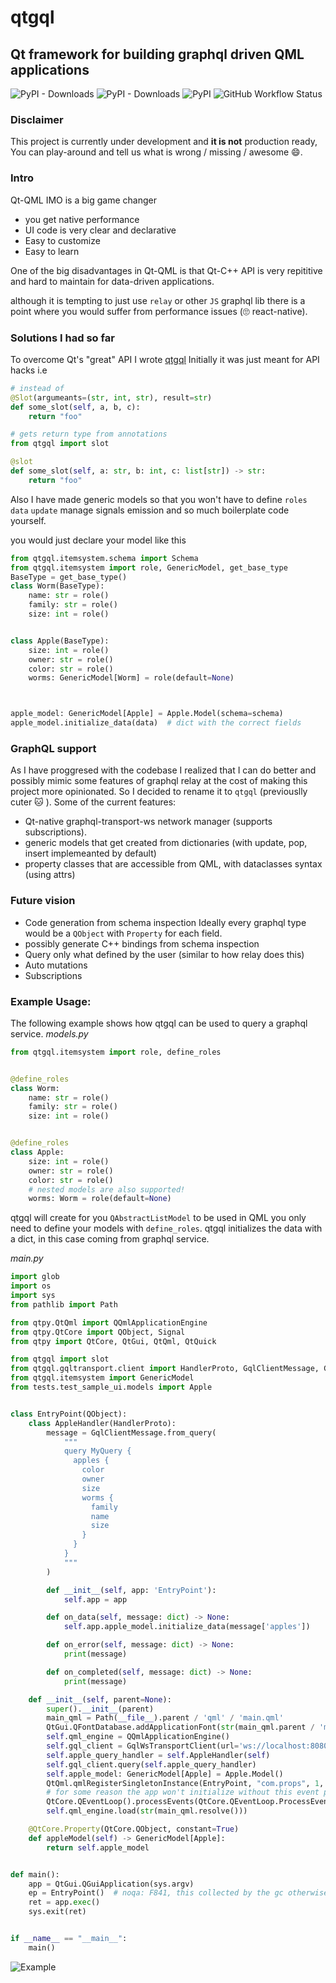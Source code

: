 # qtgql
## Qt framework for building graphql driven QML applications
![PyPI - Downloads](https://img.shields.io/pypi/dm/qtgql)
![PyPI - Downloads](https://img.shields.io/pypi/dm/qtgql?style=for-the-badge)
![PyPI](https://img.shields.io/pypi/v/qtgql?style=for-the-badge)
![GitHub Workflow Status](https://img.shields.io/github/actions/workflow/status/nrbnlulu/qtgql/tests.yml?label=tests&style=for-the-badge)

### Disclaimer
This project is currently under development and **it is not** production ready,
You can play-around and tell us what is wrong / missing / awesome :smile:.
### Intro
Qt-QML IMO is a big game changer
- you get native performance
- UI code is very clear and declarative
- Easy to customize
- Easy to learn

One of the big disadvantages in Qt-QML is that Qt-C++ API is very repititive and hard to maintain
for data-driven applications.

although it is tempting to just use `relay` or other `JS` graphql lib
there is a point where you would suffer from performance issues (:roll_eyes:  react-native).

### Solutions I had so far
To overcome Qt's "great" API I wrote [qtgql](https://github.com/nrbnlulu/qtgql) Initially it was just meant for API hacks
i.e
```py
# instead of
@Slot(argumeants=(str, int, str), result=str)
def some_slot(self, a, b, c):
    return "foo"

# gets return type from annotations
from qtgql import slot

@slot
def some_slot(self, a: str, b: int, c: list[str]) -> str:
    return "foo"
```

Also I have made generic models so that you won't have to define `roles` `data` `update` manage signals emission and
so much boilerplate code yourself.

you would just declare your model like this
```py
from qtgql.itemsystem.schema import Schema
from qtgql.itemsystem import role, GenericModel, get_base_type
BaseType = get_base_type()
class Worm(BaseType):
    name: str = role()
    family: str = role()
    size: int = role()


class Apple(BaseType):
    size: int = role()
    owner: str = role()
    color: str = role()
    worms: GenericModel[Worm] = role(default=None)



apple_model: GenericModel[Apple] = Apple.Model(schema=schema)
apple_model.initialize_data(data)  # dict with the correct fields
```


### GraphQL support
As I have proggresed with the codebase I realized that I can do better and possibly mimic some
features of graphql relay at the cost of making this project more opinionated.
So I decided to rename it to `qtgql` (previouslly cuter :cat: ).
Some of the current features:
 - Qt-native graphql-transport-ws network manager (supports subscriptions).
 - generic models that get created from dictionaries (with update, pop, insert implemeanted by default)
 - property classes that are accessible from QML, with dataclasses  syntax (using attrs)

### Future vision
- Code generation from schema inspection
Ideally every graphql type would be a `QObject` with `Property` for each field.
- possibly generate C++ bindings from schema inspection
- Query only what defined by the user (similar to how relay does this)
- Auto mutations
- Subscriptions







### Example Usage:
The following example shows how qtgql can be used to query a graphql service.
*models.py*

```python
from qtgql.itemsystem import role, define_roles


@define_roles
class Worm:
    name: str = role()
    family: str = role()
    size: int = role()


@define_roles
class Apple:
    size: int = role()
    owner: str = role()
    color: str = role()
    # nested models are also supported!
    worms: Worm = role(default=None)
```
qtgql will create for you `QAbstractListModel` to be used in QML you only need to
define your models with `define_roles`.
qtgql initializes the data with a dict, in this case coming from graphql service.

*main.py*

```python
import glob
import os
import sys
from pathlib import Path

from qtpy.QtQml import QQmlApplicationEngine
from qtpy.QtCore import QObject, Signal
from qtpy import QtCore, QtGui, QtQml, QtQuick

from qtgql import slot
from qtgql.gqltransport.client import HandlerProto, GqlClientMessage, GqlWsTransportClient
from qtgql.itemsystem import GenericModel
from tests.test_sample_ui.models import Apple


class EntryPoint(QObject):
    class AppleHandler(HandlerProto):
        message = GqlClientMessage.from_query(
            """
            query MyQuery {
              apples {
                color
                owner
                size
                worms {
                  family
                  name
                  size
                }
              }
            }
            """
        )

        def __init__(self, app: 'EntryPoint'):
            self.app = app

        def on_data(self, message: dict) -> None:
            self.app.apple_model.initialize_data(message['apples'])

        def on_error(self, message: dict) -> None:
            print(message)

        def on_completed(self, message: dict) -> None:
            print(message)

    def __init__(self, parent=None):
        super().__init__(parent)
        main_qml = Path(__file__).parent / 'qml' / 'main.qml'
        QtGui.QFontDatabase.addApplicationFont(str(main_qml.parent / 'materialdesignicons-webfont.ttf'))
        self.qml_engine = QQmlApplicationEngine()
        self.gql_client = GqlWsTransportClient(url='ws://localhost:8080/graphql')
        self.apple_query_handler = self.AppleHandler(self)
        self.gql_client.query(self.apple_query_handler)
        self.apple_model: GenericModel[Apple] = Apple.Model()
        QtQml.qmlRegisterSingletonInstance(EntryPoint, "com.props", 1, 0, "EntryPoint", self)  # type: ignore
        # for some reason the app won't initialize without this event processing here.
        QtCore.QEventLoop().processEvents(QtCore.QEventLoop.ProcessEventsFlag.AllEvents, 1000)
        self.qml_engine.load(str(main_qml.resolve()))

    @QtCore.Property(QtCore.QObject, constant=True)
    def appleModel(self) -> GenericModel[Apple]:
        return self.apple_model


def main():
    app = QtGui.QGuiApplication(sys.argv)
    ep = EntryPoint()  # noqa: F841, this collected by the gc otherwise.
    ret = app.exec()
    sys.exit(ret)


if __name__ == "__main__":
    main()
```

![Example](assets/qtgql.gif)
